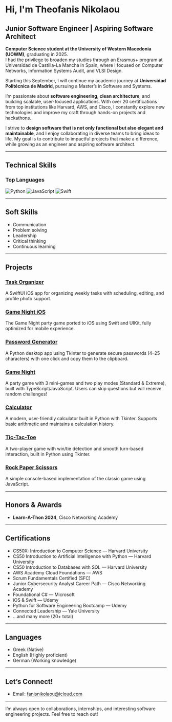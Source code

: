 # Hi, I'm Theofanis Nikolaou

## Junior Software Engineer | Aspiring Software Architect

**Computer Science student at the University of Western Macedonia (UOWM)**, graduating in 2025.  
I had the privilege to broaden my studies through an Erasmus+ program at Universidad de Castilla-La Mancha in Spain, where I focused on Computer Networks, Information Systems Audit, and VLSI Design.

Starting this September, I will continue my academic journey at **Universidad Politécnica de Madrid**, pursuing a Master’s in Software and Systems.

I’m passionate about **software engineering**, **clean architecture**, and building scalable, user-focused applications. With over 20 certifications from top institutions like Harvard, AWS, and Cisco, I constantly explore new technologies and improve my craft through hands-on projects and hackathons.

I strive to **design software that is not only functional but also elegant and maintainable**, and I enjoy collaborating in diverse teams to bring ideas to life. My goal is to contribute to impactful projects that make a difference, while growing as an engineer and aspiring software architect.

---

## Technical Skills

### Top Languages

![Python](https://img.shields.io/badge/Python-3776AB?style=for-the-badge&logo=python&logoColor=white)
![JavaScript](https://img.shields.io/badge/JavaScript-F7DF1E?style=for-the-badge&logo=javascript&logoColor=black)
![Swift](https://img.shields.io/badge/Swift-FA7343?style=for-the-badge&logo=swift&logoColor=white)

---

## Soft Skills

- Communication
- Problem solving
- Leadership
- Critical thinking
- Continuous learning

---

## Projects

### [Task Organizer](https://github.com/FanisNik/TaskOrganizer)
A SwiftUI iOS app for organizing weekly tasks with scheduling, editing, and profile photo support.

### [Game Night iOS](https://github.com/FanisNik/gamenight-iOS-)
The Game Night party game ported to iOS using Swift and UIKit, fully optimized for mobile experience.

### [Password Generator](https://github.com/FanisNik/PasswordGenerator)
A Python desktop app using Tkinter to generate secure passwords (4–25 characters) with one click and copy them to the clipboard.

### [Game Night](https://github.com/FanisNik/gamenight)
A party game with 3 mini-games and two play modes (Standard & Extreme), built with TypeScript/JavaScript. Users can skip questions but will receive random challenges!

### [Calculator](https://github.com/FanisNik/Calculator)
A modern, user-friendly calculator built in Python with Tkinter. Supports basic arithmetic and maintains a calculation history.

### [Tic-Tac-Toe](https://github.com/FanisNik/TicTacToe)
A two-player game with win/tie detection and smooth turn-based interaction, built in Python using Tkinter.

### [Rock Paper Scissors](https://github.com/FanisNik/RPS)
A simple console-based implementation of the classic game using JavaScript.

---

## Honors & Awards

- **Learn-A-Thon 2024**, Cisco Networking Academy

---

## Certifications

- CS50X: Introduction to Computer Science — Harvard University
- CS50 Introduction to Artificial Intelligence with Python — Harvard University
- CS50 Introduction to Databases with SQL — Harvard University
- AWS Academy Cloud Foundations — AWS
- Scrum Fundamentals Certified (SFC)
- Junior Cybersecurity Analyst Career Path — Cisco Networking Academy
- Foundational C# — Microsoft
- iOS & Swift — Udemy
- Python for Software Engineering Bootcamp — Udemy
- Connected Leadership — Yale University
- ...and many more (20+ total)

---

## Languages

- Greek (Native)
- English (Highly proficient)
- German (Working knowledge)

---

## Let’s Connect!

- Email: [fanisnikolaou@icloud.com](mailto:fanisnikolaou@icloud.com)

---

I’m always open to collaborations, internships, and interesting software engineering projects. Feel free to reach out!
